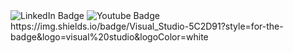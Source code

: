 
<div id="badges">
  <img src="https://img.shields.io/badge/LinkedIn-blue?style=for-the-badge&logo=linkedin&logoColor=white" alt="LinkedIn Badge"/>
  <img src="https://img.shields.io/badge/YouTube-red?style=for-the-badge&logo=youtube&logoColor=white" alt="Youtube Badge"/>
  https://img.shields.io/badge/Visual_Studio-5C2D91?style=for-the-badge&logo=visual%20studio&logoColor=white
</div>
